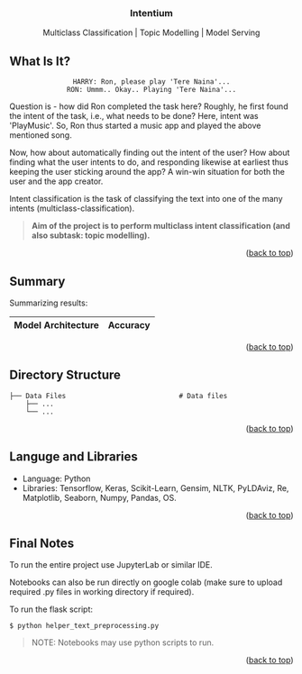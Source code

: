 <!-- PROJECT NAME -->

<br />
<div align="center">
  <h3 align="center">Intentium</h3>
  <p align="center">
    Multiclass Classification | Topic Modelling | Model Serving
  </p>
</div>

<!-- ABOUT PROJECT -->
## What Is It?
<div align="center">

    HARRY: Ron, please play 'Tere Naina'...
    RON: Ummm.. Okay.. Playing 'Tere Naina'...
    
</div>

Question is - how did Ron completed the task here? Roughly, he first found the intent of the task, i.e., what needs to be done? Here, intent was 'PlayMusic'. So, Ron thus started a music app and played the above mentioned song.

Now, how about automatically finding out the intent of the user? How about finding what the user intents to do, and responding likewise at earliest thus keeping the user sticking around the app? A win-win situation for both the user and the app creator.

Intent classification is the task of classifying the text into one of the many intents (multiclass-classification).

> <b>Aim of the project is to perform multiclass intent classification (and also subtask: topic modelling).</b>

<p align="right">(<a href="#top">back to top</a>)</p>


<!-- PROJECT SUMMARY -->
## Summary

Summarizing results:

<div align="center">

Model Architecture | Accuracy
:----------------: | :----------------:
 

</div>

<p align="right">(<a href="#top">back to top</a>)</p>


<!-- Project Directory Structure -->
## Directory Structure
```
├── Data Files                            # Data files
    ├── ...              
    └── ...         

```

<p align="right">(<a href="#top">back to top</a>)</p>


<!-- Tools and Libraries used -->
## Languge and Libraries

*   Language: Python
*   Libraries: Tensorflow, Keras, Scikit-Learn, Gensim, NLTK, PyLDAviz, Re, Matplotlib, Seaborn, Numpy, Pandas, OS.

<p align="right">(<a href="#top">back to top</a>)</p>

<!-- Final Notes -->
## Final Notes
To run the entire project use JupyterLab or similar IDE.

Notebooks can also be run directly on google colab (make sure to upload required .py files in working directory if required).

To run the flask script:
```
$ python helper_text_preprocessing.py
```

> NOTE: Notebooks may use python scripts to run.

<p align="right">(<a href="#top">back to top</a>)</p>
